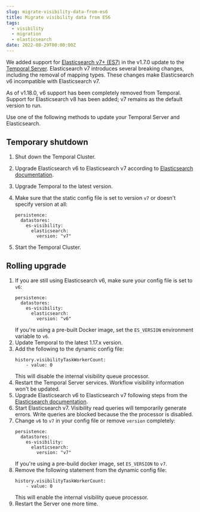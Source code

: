```yaml
---
slug: migrate-visibility-data-from-es6
title: Migrate visibility data from ES6
tags:
  - visibility
  - migration
  - elasticsearch
date: 2022-08-29T00:00:00Z
---
```


We added support for [Elasticsearch v7+ (ES7)](https://www.elastic.co/downloads/past-releases/#elasticsearch) in the v1.7.0 update to the [Temporal Server](/clusters/#temporal-server).
Elasticsearch v7 introduces several breaking changes, including the removal of mapping types.
These changes make Elasticsearch v6 incompatible with Elasticsearch v7.

<!-- truncate -->

As of v1.18.0, v6 support has been completely removed from Temporal.
Support for Elasticsearch v8 has been added; v7 remains as the default version to run.

Use one of the following methods to update your Temporal Server and Elasticsearch.

## Temporary shutdown

1. Shut down the Temporal Cluster.
2. Upgrade Elasticsearch v6 to Elasticsearch v7 according to [Elasticsearch documentation](https://www.elastic.co/guide/en/elasticsearch/reference/current/setup-upgrade.html).
3. Upgrade Temporal to the latest version.
4. Make sure that the static config file is set to version `v7` or doesn't specify version at all:

   ```
   persistence:
     datastores:
       es-visibility:
         elasticsearch:
           version: "v7"
   ```

5. Start the Temporal Cluster.

## Rolling upgrade

1. If you are still using Elasticsearch v6, make sure your config file is set to `v6`:
   ```
   persistence:
     datastores:
       es-visibility:
         elasticsearch:
           version: "v6"
   ```
   If you're using a pre-built Docker image, set the `ES_VERSION` environment variable to `v6`.
2. Update Temporal to the latest 1.17.x version.
3. Add the following to the dynamic config file:
   ```
   history.visibilityTaskWorkerCount:
       - value: 0
   ```
   This will disable the internal visibility queue processor.
4. Restart the Temporal Server services.
   Workflow visibility information won't be updated.
5. Upgrade Elasticsearch v6 to Elasticsearch v7 following steps from the [Elasticsearch documentation](https://www.elastic.co/guide/en/elasticsearch/reference/current/setup-upgrade.html).
6. Start Elasticsearch v7.
   Visibility read queries will temporarily generate errors.
   Write queries are blocked because the the processor is disabled.
7. Change `v6` to `v7` in your config file or remove `version` completely:
   ```
   persistence:
     datastores:
       es-visibility:
         elasticsearch:
           version: "v7"
   ```
   If you're using a pre-build docker image, set `ES_VERSION` to `v7`.
8. Remove the following statement from the dynamic config file:
   ```
   history.visibilityTaskWorkerCount:
       - value: 0
   ```
   This will enable the internal visibility queue processor.
9. Restart the Server one more time.
